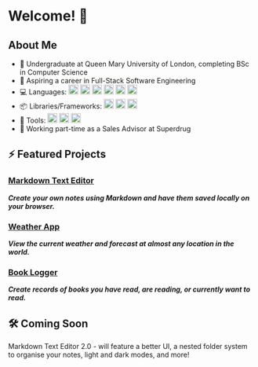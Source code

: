 # Welcome! 👋

## About Me

- :book: Undergraduate at Queen Mary University of London, completing BSc in Computer Science
- :star2: Aspiring a career in Full-Stack Software Engineering
- :computer: Languages: <a href="https://skillicons.dev"><img src="https://skillicons.dev/icons?i=js" width="20" /></a> <a href="https://skillicons.dev"><img src="https://skillicons.dev/icons?i=php" width="20" /></a> <a href="https://skillicons.dev"><img src="https://skillicons.dev/icons?i=py" width="20" /></a> <a href="https://skillicons.dev"><img src="https://skillicons.dev/icons?i=java" width="20" /></a> <a href="https://skillicons.dev"><img src="https://skillicons.dev/icons?i=html" width="20" /></a> <a href="https://skillicons.dev"><img src="https://skillicons.dev/icons?i=css" width="20" /></a>
- :package: Libraries/Frameworks: <a href="https://skillicons.dev"><img src="https://skillicons.dev/icons?i=react" width="20" /></a> <a href="https://skillicons.dev"><img src="https://skillicons.dev/icons?i=express" width="20" /></a> <a href="https://skillicons.dev"><img src="https://skillicons.dev/icons?i=mongodb" width="20" /></a>
- :wrench: Tools: <a href="https://skillicons.dev"><img src="https://skillicons.dev/icons?i=vscode" width="20" /></a> <a href="https://skillicons.dev"><img src="https://skillicons.dev/icons?i=git" width="20" /></a> <a href="https://skillicons.dev"><img src="https://skillicons.dev/icons?i=npm" width="20" /></a>
- :department_store: Working part-time as a Sales Advisor at Superdrug

<!--
## 🌱 Currently learning ...

- <a href="https://skillicons.dev"><img src="https://skillicons.dev/icons?i=react" width="20" /></a> React - mastering the intermediate/advanced concepts
- <a href="https://skillicons.dev"><img src="https://skillicons.dev/icons?i=ts" width="20" /></a> TypeScript
- <a href="https://skillicons.dev"><img src="https://skillicons.dev/icons?i=svelte" width="20" /></a> Svelte - learning the very basics
-->
## ⚡ Featured Projects

### [Markdown Text Editor](https://github.com/SA9102/Markdown-Text-Editor)

***Create your own notes using Markdown and have them saved locally on your browser.***
<!--
<a href="https://skillicons.dev">
  <img src="https://skillicons.dev/icons?i=js,react,vite,css" width="100" />
</a>
-->
### [Weather App](https://github.com/SA9102/Weather-App)

***View the current weather and forecast at almost any location in the world.***
<!--
<a href="https://skillicons.dev">
  <img src="https://skillicons.dev/icons?i=js,react" width="50" />
</a>
-->
### [Book Logger](https://github.com/SA9102/Book-Logger)

***Create records of books you have read, are reading, or currently want to read.***
<!--
<a href="https://skillicons.dev">
  <img src="https://skillicons.dev/icons?i=js,express,mongodb,css" width="100" />
</a>
-->
## :hammer_and_wrench: Coming Soon

Markdown Text Editor 2.0 - will feature a better UI, a nested folder system to organise your notes, light and dark modes, and more!

<!--
### Simple Flashcards

A simple flashcard application where you create and organise your own flashcards and use them for revising. Will feature all CRUD operations.

This will be my most complex project to date, both in terms of the application itself, and the technologies used. It will use TypeScript (also my first project with TypeScript), React, React Router, Express and MongoDB.

<a href="https://skillicons.dev">
  <img src="https://skillicons.dev/icons?i=ts,react,express,mongodb" width="100" />
</a>
-->
<!--
**SA9102/SA9102** is a ✨ _special_ ✨ repository because its `README.md` (this file) appears on your GitHub profile.

Here are some ideas to get you started:

- 🔭 I’m currently working on ...
- 🌱 I’m currently learning ...
- 👯 I’m looking to collaborate on ...
- 🤔 I’m looking for help with ...
- 💬 Ask me about ...
- 📫 How to reach me: ...
- 😄 Pronouns: ...
- ⚡ Fun fact: ...
-->
